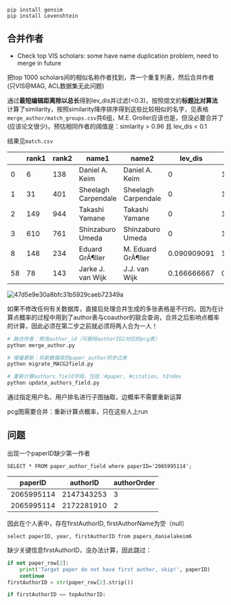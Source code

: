 
```
pip install gensim
pip install Levenshtein
```

## 合并作者

* Check top VIS scholars: some have name duplication problem, need to merge in future

把top 1000 scholars间的相似名称作者找到，弄一个重复列表，然后合并作者 (只VIS@MAG, ACL数据集无此问题)

通过**最短编辑距离除以总长**得到lev_dis并过滤(<0.3)，按照煜文的**标题比对算法**计算了similarity，按照similarity降序排序得到这些比较相似的名字，见表格`merge_author/match_groups.csv`共6组，M.E. Groller应该也是，但没必要合并了(应该论文很少)，预估相同作者的阈值是：simlarity > 0.96 且 lev_dis < 0.1

结果见`match.csv`

|| rank1 | rank2 | name1 | name2               | lev_dis             | similarity  |
| ----- | ----- | ----- | ------------------- | ------------------- | ----------- | ----------- |
| 0     | 6     | 138   | Daniel A. Keim      | Daniel A. Keim      | 0           | 1           |
| 1     | 31    | 401   | Sheelagh Carpendale | Sheelagh Carpendale | 0           | 1           |
| 2     | 149   | 944   | Takashi Yamane      | Takashi Yamane      | 0           | 1           |
| 3     | 610   | 761   | Shinzaburo Umeda    | Shinzaburo Umeda    | 0           | 1           |
| 8     | 148   | 234   | Eduard GrÃ¶ller     | M. Eduard GrÃ¶ller  | 0.090909091 | 1           |
| 58    | 78    | 143   | Jarke J. van Wijk   | J.J. van Wijk       | 0.166666667 | 0.909090909 |

![47d5e9e30a8bfc31b5929caeb72349a](https://github.com/sunieee/ARC/assets/42105752/218f75fd-2220-4e52-b7a3-3e184666e750)


如果不修改任何有关数据库，直接后处理合并生成的多张表格是不行的。因为在计算点概率的过程中用到了author表与coauthor的联合查询，合并之后影响点概率的计算，因此必须在第二步之前就必须将两人合为一人！

```sh
# 融合作者：修改author_id（可删除authorID2对应的pcg表）
python merge_author.py

# 增量更新：将新数据库的paper_author同步过来
python migrate_MACG2field.py

# 重新计算authors_field字段，包括：#paper, #citation, hIndex
python update_authors_field.py
```

通过指定用户名、用户排名进行子图抽取，边概率不需要重新运算

pcg图需要合并：重新计算点概率，只在这些人上run


## 问题

出现一个paperID缺少第一作者

```
SELECT * FROM paper_author_field where paperID='2065995114';
```

| paperID    | authorID   | authorOrder |
| ---------- | ---------- | ----------- |
| 2065995114 | 2147343253 | 3           |
| 2065995114 | 2172281910 | 2           |

因此在个人表中，存在firstAuthorID, firstAuthorName为空（null）

```
select paperID, year, firstAuthorID from papers_danielakeim6
```

缺少关键信息firstAuthorID，没办法计算，因此跳过：

```python
if not paper_row[2]:
    print('Target paper do not have first author, skip!', paperID)
    continue
firstAuthorID = str(paper_row[2].strip())

if firstAuthorID == topAuthorID:
```